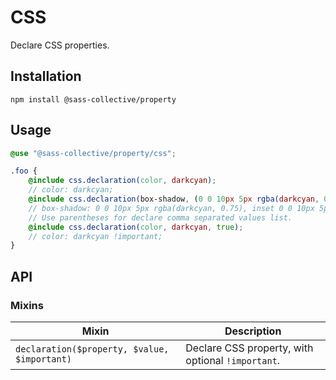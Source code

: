 # CSS

Declare CSS properties.

## Installation

```shell
npm install @sass-collective/property
```

## Usage

```scss
@use "@sass-collective/property/css";

.foo {
    @include css.declaration(color, darkcyan);
    // color: darkcyan;
    @include css.declaration(box-shadow, (0 0 10px 5px rgba(darkcyan, 0.75), inset 0 0 10px 5px rgba(darkcyan, 0.75)));
    // box-shadow: 0 0 10px 5px rgba(darkcyan, 0.75), inset 0 0 10px 5px rgba(darkcyan, 0.75);
    // Use parentheses for declare comma separated values list.
    @include css.declaration(color, darkcyan, true);
    // color: darkcyan !important;
}
```

## API

### Mixins

| Mixin | Description |
| --- | --- |
| `declaration($property, $value, $important)` | Declare CSS property, with optional `!important`. |
